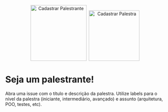 <p align="center">
  <a href="https://github.com/DaianeAlvesRJ/cfp/issues/new?template=palestrante.md"><img src="https://user-images.githubusercontent.com/753958/31695073-e7acfc00-b386-11e7-9fa0-26a133d56eaa.png" alt="Cadastrar Palestrante" width="177" /></a>&nbsp;
  <a href="https://github.com/DaianeAlvesRJ/cfp/issues/new"><img src="https://user-images.githubusercontent.com/753958/31695094-19f445c4-b387-11e7-871a-0a08170911bf.png" alt="Cadastrar Palestra" width="160" /></a>
</p>

# Seja um palestrante!

Abra uma issue com o título e descrição da palestra.  Utilize labels para o nível da palestra (iniciante, intermediário, avançado) e assunto (arquitetura, POO, testes, etc).
